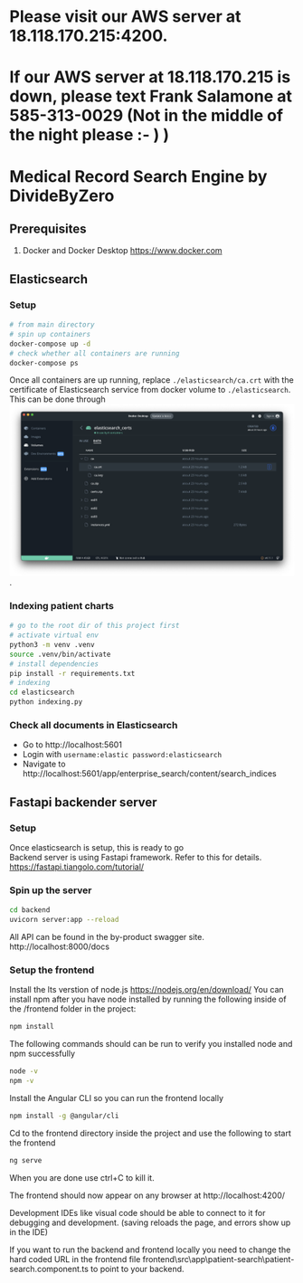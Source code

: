# Please visit our AWS server at 18.118.170.215:4200.  

# If our AWS server at 18.118.170.215 is down, please text Frank Salamone at 585-313-0029 (Not in the middle of the night please :- ) )

# Medical Record Search Engine by DivideByZero

## Prerequisites
1. Docker and Docker Desktop https://www.docker.com

## Elasticsearch
### Setup
```bash
# from main directory
# spin up containers
docker-compose up -d
# check whether all containers are running
docker-compose ps
```
Once all containers are up running, replace `./elasticsearch/ca.crt` with the certificate of Elasticsearch service from docker volume to `./elasticsearch`. This can be done through ![Docker Desktop UI](dockerDesktopVolume.png).

### Indexing patient charts
```bash
# go to the root dir of this project first
# activate virtual env
python3 -m venv .venv
source .venv/bin/activate
# install dependencies
pip install -r requirements.txt
# indexing
cd elasticsearch
python indexing.py
```

### Check all documents in Elasticsearch
- Go to http://localhost:5601  
- Login with `username:elastic password:elasticsearch`
- Navigate to http://localhost:5601/app/enterprise_search/content/search_indices

## Fastapi backender server
### Setup
Once elasticsearch is setup, this is ready to go  
Backend server is using Fastapi framework. Refer to this for details. https://fastapi.tiangolo.com/tutorial/

### Spin up the server
```bash
cd backend
uvicorn server:app --reload
```
All API can be found in the by-product swagger site. http://localhost:8000/docs

### Setup the frontend
Install the lts verstion of node.js https://nodejs.org/en/download/
You can install npm after you have node installed by running the following inside of the /frontend folder in the project:
```bash
npm install
```

The following commands should can be run to verify you installed node and npm successfully
```bash
node -v
npm -v
```

Install the Angular CLI so you can run the frontend locally
```bash
npm install -g @angular/cli
```

Cd to the frontend directory inside the project and use the following to start the frontend
```bash
ng serve
```
When you are done use ctrl+C to kill it.

The frontend should now appear on any browser at http://localhost:4200/

Development IDEs like visual code should be able to connect to it for debugging and development. (saving reloads the page, and errors show up in the IDE)

If you want to run the backend and frontend locally you need to change the hard coded URL in the frontend file frontend\src\app\patient-search\patient-search.component.ts to point to your backend.
